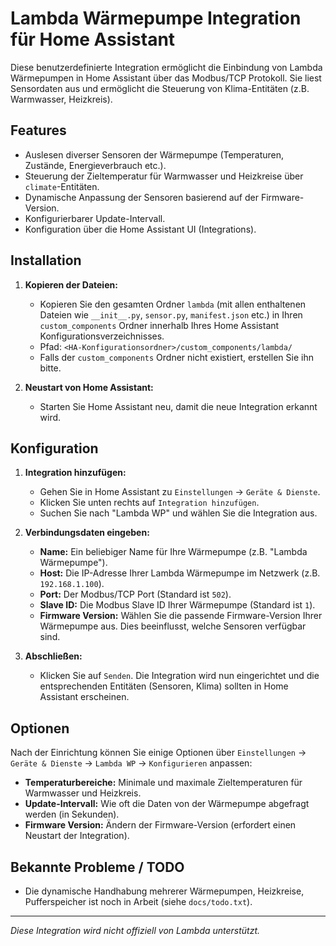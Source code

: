 # Lambda Wärmepumpe Integration für Home Assistant

Diese benutzerdefinierte Integration ermöglicht die Einbindung von Lambda Wärmepumpen in Home Assistant über das Modbus/TCP Protokoll. Sie liest Sensordaten aus und ermöglicht die Steuerung von Klima-Entitäten (z.B. Warmwasser, Heizkreis).

## Features

*   Auslesen diverser Sensoren der Wärmepumpe (Temperaturen, Zustände, Energieverbrauch etc.).
*   Steuerung der Zieltemperatur für Warmwasser und Heizkreise über `climate`-Entitäten.
*   Dynamische Anpassung der Sensoren basierend auf der Firmware-Version.
*   Konfigurierbarer Update-Intervall.
*   Konfiguration über die Home Assistant UI (Integrations).

## Installation

1.  **Kopieren der Dateien:**
    *   Kopieren Sie den gesamten Ordner `lambda` (mit allen enthaltenen Dateien wie `__init__.py`, `sensor.py`, `manifest.json` etc.) in Ihren `custom_components` Ordner innerhalb Ihres Home Assistant Konfigurationsverzeichnisses.
    *   Pfad: `<HA-Konfigurationsordner>/custom_components/lambda/`
    *   Falls der `custom_components` Ordner nicht existiert, erstellen Sie ihn bitte.

2.  **Neustart von Home Assistant:**
    *   Starten Sie Home Assistant neu, damit die neue Integration erkannt wird.

## Konfiguration

1.  **Integration hinzufügen:**
    *   Gehen Sie in Home Assistant zu `Einstellungen` -> `Geräte & Dienste`.
    *   Klicken Sie unten rechts auf `Integration hinzufügen`.
    *   Suchen Sie nach "Lambda WP" und wählen Sie die Integration aus.

2.  **Verbindungsdaten eingeben:**
    *   **Name:** Ein beliebiger Name für Ihre Wärmepumpe (z.B. "Lambda Wärmepumpe").
    *   **Host:** Die IP-Adresse Ihrer Lambda Wärmepumpe im Netzwerk (z.B. `192.168.1.100`).
    *   **Port:** Der Modbus/TCP Port (Standard ist `502`).
    *   **Slave ID:** Die Modbus Slave ID Ihrer Wärmepumpe (Standard ist `1`).
    *   **Firmware Version:** Wählen Sie die passende Firmware-Version Ihrer Wärmepumpe aus. Dies beeinflusst, welche Sensoren verfügbar sind.

3.  **Abschließen:**
    *   Klicken Sie auf `Senden`. Die Integration wird nun eingerichtet und die entsprechenden Entitäten (Sensoren, Klima) sollten in Home Assistant erscheinen.

## Optionen

Nach der Einrichtung können Sie einige Optionen über `Einstellungen` -> `Geräte & Dienste` -> `Lambda WP` -> `Konfigurieren` anpassen:

*   **Temperaturbereiche:** Minimale und maximale Zieltemperaturen für Warmwasser und Heizkreis.
*   **Update-Intervall:** Wie oft die Daten von der Wärmepumpe abgefragt werden (in Sekunden).
*   **Firmware Version:** Ändern der Firmware-Version (erfordert einen Neustart der Integration).

## Bekannte Probleme / TODO

*   Die dynamische Handhabung mehrerer Wärmepumpen, Heizkreise, Pufferspeicher ist noch in Arbeit (siehe `docs/todo.txt`).

---

*Diese Integration wird nicht offiziell von Lambda unterstützt.* 
